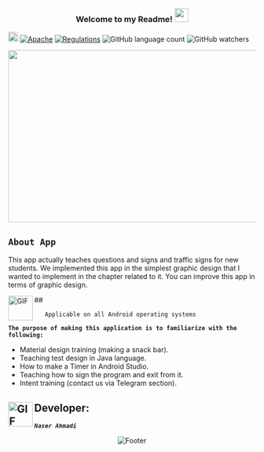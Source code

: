 <h3 align="center">
  
  Welcome to my Readme!
  <img src="https://media.giphy.com/media/hvRJCLFzcasrR4ia7z/giphy.gif" width="28">
</h3>

[<img alt="github" src="https://img.shields.io/badge/github-NARI1108/PASSWORD-8da0cb?logo=github" height="20">](https://github.com/NARI1108/Regulations)
[![Apache](https://img.shields.io/badge/license-GNU-blue.svg)](https://github.com/NARI1108/Regulations/blob/master/LICENSE)
[![Regulations](https://img.shields.io/badge/Vidoe-Regulations-red.svg)]()
![GitHub language count](https://img.shields.io/github/languages/count/NARI1108/Regulations?color=pink)
![GitHub watchers](https://img.shields.io/github/watchers/NARI1108/Regulations?labelColor=gray&color=yellow)

<img src="https://encrypted-tbn0.gstatic.com/images?q=tbn:ANd9GcT-TTuec9pNRq7qqlMnXP9y2iLJxF4Mn7LdYSrHmb9eZ9B27-GefSWbuKbtBB_QOYVLZ6Q&usqp=CAU" width="7000" height="350">

## <code><strong>About App</strong></code> ##
<p>
  This app actually teaches questions and signs and traffic signs for new students. We implemented this app in the simplest graphic design that I wanted to implement in the chapter related to it. You can 
  improve this app in terms of graphic design.
</p>
## <img align="left" alt="GIF" height="50px" src="https://www.toptimenet.com/images/setting.gif"/>  

  <ul>
        
       Applicable on all Android operating systems
          
  </ul> 

 </ul>  
          <code><strong>The purpose of making this application is to familiarize with the following:</strong></code>
<ul>
    <li>
         Material design training (making a snack bar).
    </li>
    <li>
         Teaching test design in Java language.
    </li>
    <li>
        How to make a Timer in Android Studio.
    </li>
    <li>
        Teaching how to sign the program and exit from it.
    </li>
  <li>
        Intent training (contact us via Telegram section).
  </li>
</ul>

##  <img align="left" alt="GIF" height="50px" src="https://cdn.dribbble.com/users/2131993/screenshots/4948736/thoughtworks-gif_dribbble.gif"/>    Developer:

<code><em><strong>Naser Ahmadi</strong></em></code>

<div align="center">
  <img src="https://readme-typing-svg.herokuapp.com?font=Dancing+Script&size=30&color=F38F02&center=true&vCenter=true&width=300&height=50&lines=Thanks+for+your+visit!;Have+a+nice+day!;" alt="Footer"></img>
  </div>
